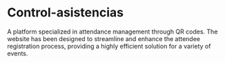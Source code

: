 # Control-asistencias
A platform specialized in attendance management through QR codes. The website has been designed to streamline and enhance the attendee registration process, providing a highly efficient solution for a variety of events.
